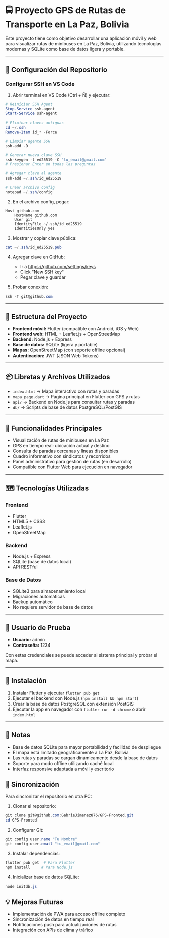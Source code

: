 
# 🚍 Proyecto GPS de Rutas de Transporte en La Paz, Bolivia

Este proyecto tiene como objetivo desarrollar una aplicación móvil y web para visualizar rutas de minibuses en La Paz, Bolivia, utilizando tecnologías modernas y SQLite como base de datos ligera y portable.

---

## 🔐 Configuración del Repositorio

### Configurar SSH en VS Code

1. Abrir terminal en VS Code (Ctrl + Ñ) y ejecutar:
```powershell
# Reiniciar SSH Agent
Stop-Service ssh-agent
Start-Service ssh-agent

# Eliminar claves antiguas
cd ~/.ssh
Remove-Item id_* -Force

# Limpiar agente SSH
ssh-add -D

# Generar nueva clave SSH
ssh-keygen -t ed25519 -C "tu_email@gmail.com"
# Presionar Enter en todas las preguntas

# Agregar clave al agente
ssh-add ~/.ssh/id_ed25519

# Crear archivo config
notepad ~/.ssh/config
```

2. En el archivo config, pegar:
```
Host github.com
    HostName github.com
    User git
    IdentityFile ~/.ssh/id_ed25519
    IdentitiesOnly yes
```

3. Mostrar y copiar clave pública:
```powershell
cat ~/.ssh/id_ed25519.pub
```

4. Agregar clave en GitHub:
   - Ir a https://github.com/settings/keys
   - Click "New SSH key"
   - Pegar clave y guardar

5. Probar conexión:
```powershell
ssh -T git@github.com
```

---

## 🧱 Estructura del Proyecto

- **Frontend móvil:** Flutter (compatible con Android, iOS y Web)
- **Frontend web:** HTML + Leaflet.js + OpenStreetMap
- **Backend:** Node.js + Express
- **Base de datos:** SQLite (ligera y portable)
- **Mapas:** OpenStreetMap (con soporte offline opcional)
- **Autenticación:** JWT (JSON Web Tokens)

---

## 📦 Libretas y Archivos Utilizados

- `index.html` → Mapa interactivo con rutas y paradas
- `mapa_page.dart` → Página principal en Flutter con GPS y rutas
- `api/` → Backend en Node.js para consultar rutas y paradas
- `db/` → Scripts de base de datos PostgreSQL/PostGIS

---

## 🚀 Funcionalidades Principales

- Visualización de rutas de minibuses en La Paz
- GPS en tiempo real: ubicación actual y destino
- Consulta de paradas cercanas y líneas disponibles
- Cuadro informativo con sindicatos y recorridos
- Panel administrativo para gestión de rutas (en desarrollo)
- Compatible con Flutter Web para ejecución en navegador

---

## 🗺️ Tecnologías Utilizadas

### Frontend
- Flutter
- HTML5 + CSS3
- Leaflet.js
- OpenStreetMap

### Backend
- Node.js + Express
- SQLite (base de datos local)
- API RESTful

### Base de Datos
- SQLite3 para almacenamiento local
- Migraciones automáticas
- Backup automático
- No requiere servidor de base de datos

---

## 👤 Usuario de Prueba

- **Usuario:** admin  
- **Contraseña:** 1234  

Con estas credenciales se puede acceder al sistema principal y probar el mapa.

---

## 📁 Instalación

1. Instalar Flutter y ejecutar `flutter pub get`
2. Ejecutar el backend con Node.js (`npm install && npm start`)
3. Crear la base de datos PostgreSQL con extensión PostGIS
4. Ejecutar la app en navegador con `flutter run -d chrome` o abrir `index.html`

---

## 📌 Notas

- Base de datos SQLite para mayor portabilidad y facilidad de despliegue
- El mapa está limitado geográficamente a La Paz, Bolivia
- Las rutas y paradas se cargan dinámicamente desde la base de datos
- Soporte para modo offline utilizando caché local
- Interfaz responsive adaptada a móvil y escritorio

## 🔄 Sincronización

Para sincronizar el repositorio en otra PC:

1. Clonar el repositorio:
```powershell
git clone git@github.com:GabrieJimenez876/GPS-Fronted.git
cd GPS-Fronted
```

2. Configurar Git:
```powershell
git config user.name "Tu Nombre"
git config user.email "tu_email@gmail.com"
```

3. Instalar dependencias:
```powershell
flutter pub get  # Para Flutter
npm install     # Para Node.js
```

4. Inicializar base de datos SQLite:
```powershell
node initdb.js
```

## 💡 Mejoras Futuras

- Implementación de PWA para acceso offline completo
- Sincronización de datos en tiempo real
- Notificaciones push para actualizaciones de rutas
- Integración con APIs de clima y tráfico

